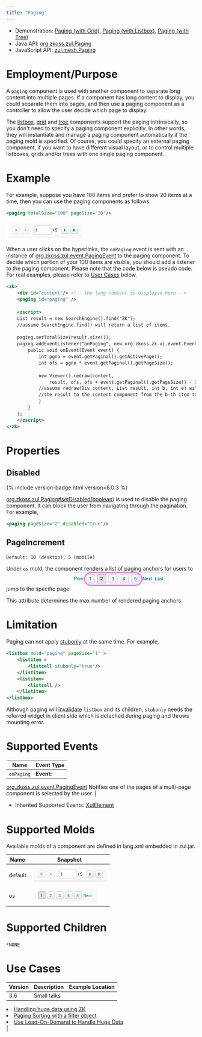 ```yaml
---
title: "Paging"
---
```



- Demonstration: [Paging (with Grid)](http://www.zkoss.org/zkdemo/grid/paging), [Paging (with Listbox)](http://www.zkoss.org/zkdemo/listbox/paging), [Paging (with Tree)](http://www.zkoss.org/zkdemo/tree/paging)
- Java API: [org.zkoss.zul.Paging](https://www.zkoss.org/javadoc/latest/zk/org/zkoss/zul/Paging.html)
- JavaScript API: [zul.mesh.Paging](https://www.zkoss.org/javadoc/latest/jsdoc/classes/zul.mesh.Paging.html)


# Employment/Purpose

A `paging` component is used with another component to separate long
content into multiple pages. If a component has long content to display,
you could separate them into pages, and then use a paging component as a
controller to allow the user decide which page to display.

The [listbox]({{site.baseurl}}/zk_component_ref/listbox),
[grid]({{site.baseurl}}/zk_component_ref/grid) and
[tree]({{site.baseurl}}/zk_component_ref/tree) components support
the paging intrinsically, so you don't need to specify a paging
component explicitly. In other words, they will instantiate and manage a
paging component automatically if the paging mold is specified. Of
course, you could specify an external paging component, if you want to
have different visual layout, or to control multiple listboxes, grids
and/or trees with one single paging component.

# Example

For example, suppose you have 100 items and prefer to show 20 items at a
time, then you can use the paging components as follows.

```xml
<paging totalSize="100" pageSize="20"/>
```

![](/zk_component_ref/images/paging_mold_default.png)

When a user clicks on the hyperlinks, the `onPaging` event is sent with
an instance of [org.zkoss.zul.event.PagingEvent](https://www.zkoss.org/javadoc/latest/zk/org/zkoss/zul/event/PagingEvent.html) to the
paging component. To decide which portion of your 100 items are visible,
you should add a listener to the paging component. Please note that the
code below is pseudo code. For real examples, please refer to [User Cases](#Use_Cases) below.

```xml
<zk>
    <div id="content"/> <!-- the long content is displayed here -->
    <paging id="paging" />
    
    <zscript>
    List result = new SearchEngine().find("ZK");
    //assume SearchEngine.find() will return a list of items.
    
    paging.setTotalSize(result.size());
    paging.addEventListener("onPaging", new org.zkoss.zk.ui.event.EventListener() {
        public void onEvent(Event event) {
            int pgno = event.getPaginal().getActivePage();
            int ofs = pgno * event.getPaginal().getPageSize();

            new Viewer().redraw(content,
                result, ofs, ofs + event.getPaginal().getPageSize() - 1);
            //assume redraw(Div content, List result, int b, int e) will display
            //the result to the content component from the b-th item to the e-th item
            }
        }
    );
    </zscript>
</zk>
```

# Properties

## Disabled

{% include version-badge.html version=8.0.3 %}

[org.zkoss.zul.Paging#setDisabled(boolean)](https://www.zkoss.org/javadoc/latest/zk/org/zkoss/zul/Paging.html#setDisabled(boolean)) is
used to disable the paging component. It can block the user from
navigating through the pagination. For example,

```xml
<paging pageSize="2" disabled="true"/>
```

## PageIncrement

`Default: 10 (desktop), 5 (mobile)`

Under `os` mold, the component renders a list of paging anchors for
users to jump to the specific page:
![](/zk_component_ref/images/PagingAnchor.jpg)

This attribute determines the max number of rendered paging anchors.

# Limitation

Paging can not apply [ stubonly]({{site.baseurl}}/zk_dev_ref/performance_tips/specify_stubonly_for_client_only_components)
at the same time. For example,

```xml
<listbox mold="paging" pageSize="1" >
    <listitem >
        <listcell stubonly="true"/>
    </listitem>
    <listitem>
        <listcell />
    </listitem>
</listbox>
```

Although paging will
[invalidate]({{site.baseurl}}/zk_dev_ref/ui_composing/component_based_ui#Invalidate_a_Component)
`listbox` and its children, `stubonly` needs the referred widget in
client side which is detached during paging and throws mounting error.

# Supported Events

| Name | Event Type |
|---|---|
| `onPaging` | <strong>Event:</strong>
[org.zkoss.zul.event.PagingEvent](https://www.zkoss.org/javadoc/latest/zk/org/zkoss/zul/event/PagingEvent.html)
Notifies one of the pages of a multi-page component is selected by
the user. |

- Inherited Supported Events: [ XulElement]({{site.baseurl}}/zk_component_ref/xulelement#Supported_Events)

# Supported Molds

Available molds of a component are defined in lang.xml embedded in
zul.jar.

| Name | Snapshot |
|---|---|
| default | ![](/zk_component_ref/images/paging_mold_default.png) |
| os | ![](/zk_component_ref/images/paging_mold_os.png) |

# Supported Children

`*NONE`

# Use Cases

| Version | Description | Example Location |
|---|---|---|
| 3.6 | Small talks | <ul>
<li><a href="Small_Talks/2009/July/Handling_huge_data_using_ZK" title="wikilink">Handling huge data using ZK</a></li>
<li><a href="Small_Talks/2009/May/Paging_Sorting_with_a_filter_object" title="wikilink">Paging Sorting with a filter object</a></li>
<li><a href="Small_Talks/2008/June/Use_Load-On-Demand_to_Handle_Huge_Data" title="wikilink">Use Load-On-Demand to Handle Huge Data</a></li>
</ul> |



